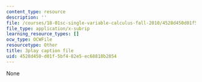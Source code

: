 ```yaml
---
content_type: resource
description: ''
file: /courses/18-01sc-single-variable-calculus-fall-2010/4528d450d01f5bf482e5ec68818b2854_eHJuAByQf5A.vtt
file_type: application/x-subrip
learning_resource_types: []
ocw_type: OCWFile
resourcetype: Other
title: 3play caption file
uid: 4528d450-d01f-5bf4-82e5-ec68818b2854
---
```

None

